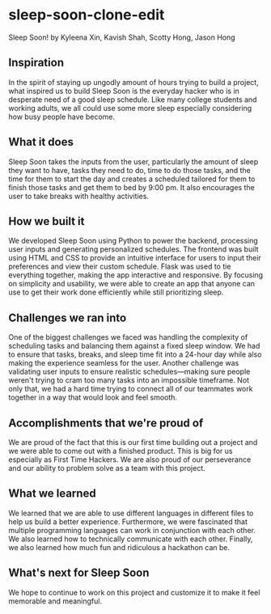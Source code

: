 # sleep-soon-clone-edit
Sleep Soon!
by Kyleena Xin, Kavish Shah, Scotty Hong, Jason Hong

## Inspiration
In the spirit of staying up ungodly amount of hours trying to build a project, what inspired us to build Sleep Soon is the everyday hacker who is in desperate need of a good sleep schedule. Like many college students and working adults, we all could use some more sleep especially considering how busy people have become. 

## What it does
Sleep Soon takes the inputs from the user, particularly the amount of sleep they want to have, tasks they need to do, time to do those tasks, and the time for them to start the day and creates a scheduled tailored for them to finish those tasks and get them to bed by 9:00 pm. It also encourages the user to take breaks with healthy activities. 

## How we built it
We developed Sleep Soon using Python to power the backend, processing user inputs and generating personalized schedules. The frontend was built using HTML and CSS to provide an intuitive interface for users to input their preferences and view their custom schedule. Flask was used to tie everything together, making the app interactive and responsive. By focusing on simplicity and usability, we were able to create an app that anyone can use to get their work done efficiently while still prioritizing sleep.

## Challenges we ran into
One of the biggest challenges we faced was handling the complexity of scheduling tasks and balancing them against a fixed sleep window. We had to ensure that tasks, breaks, and sleep time fit into a 24-hour day while also making the experience seamless for the user. Another challenge was validating user inputs to ensure realistic schedules—making sure people weren't trying to cram too many tasks into an impossible timeframe. Not only that, we had a hard time trying to connect all of our teammates work together in a way that would look and feel smooth.

## Accomplishments that we're proud of
We are proud of the fact that this is our first time building out a project and we were able to come out with a finished product. This is big for us especially as First Time Hackers. We are also proud of our perseverance and our ability to problem solve as a team with this project.

## What we learned
We learned that we are able to use different languages in different files to help us build a better experience. Furthermore, we were fascinated that multiple programming languages can work in conjunction with each other. We also learned how to technically communicate with each other. Finally, we also learned how much fun and ridiculous a hackathon can be. 

## What's next for Sleep Soon
We hope to continue to work on this project and customize it to make it feel memorable and meaningful.

